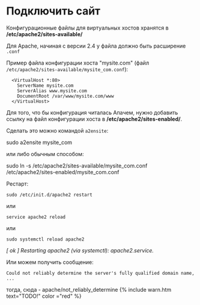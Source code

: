 # Подключить сайт

Конфигурационные файлы для виртуальных хостов хранятся в **/etc/apache2/sites-available/**

Для Apache, начиная с версии 2.4 у файла должно быть расширение `.conf`

Пример файла конфигурации хоста "mysite.com" (файл `/etc/apache2/sites-available/mysite_com.conf`):

```
  <VirtualHost *:80>
    ServerName mysite.com
    ServerAlias www.mysite.com
    DocumentRoot /var/www/mysite.com/www
  </VirtualHost>
```

Для того, что бы конфигурация читалась Апачем, нужно добавить ссылку на файл конфигурации хоста в **/etc/apache2/sites-enabled/**.

Сделать это можно командой `a2ensite`:

  sudo a2ensite mysite_com

или либо обычным способом:

  sudo ln -s /etc/apache2/sites-available/mysite_com.conf /etc/apache2/sites-enabled/mysite_com.conf

Рестарт:

    sudo /etc/init.d/apache2 restart

или

    service apache2 reload

или

    sudo systemctl reload apache2

_[ ok ] Restarting apache2 (via systemctl): apache2.service._

Или можем получить сообщение:

`Could not reliably determine the server's fully qualified domain name, ...`

тогда, сюда - apache/not_reliably_determine {% include warn.htm text="TODO!" color ="red" %}
